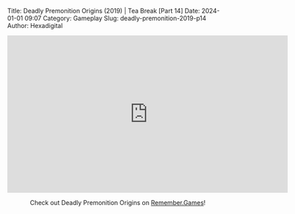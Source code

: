 Title: Deadly Premonition Origins (2019) | Tea Break [Part 14]
Date: 2024-01-01 09:07
Category: Gameplay
Slug: deadly-premonition-2019-p14
Author: Hexadigital

<center><iframe src="https://www.youtube.com/embed/s7nqTQBC5qA?feature=oembed" allow="accelerometer; autoplay; encrypted-media; gyroscope; picture-in-picture" width="640" height="360" frameborder="0"></iframe>

Check out Deadly Premonition Origins on [Remember.Games](https://remember.games/game/3549/deadly-premonition-origins/)!</center>